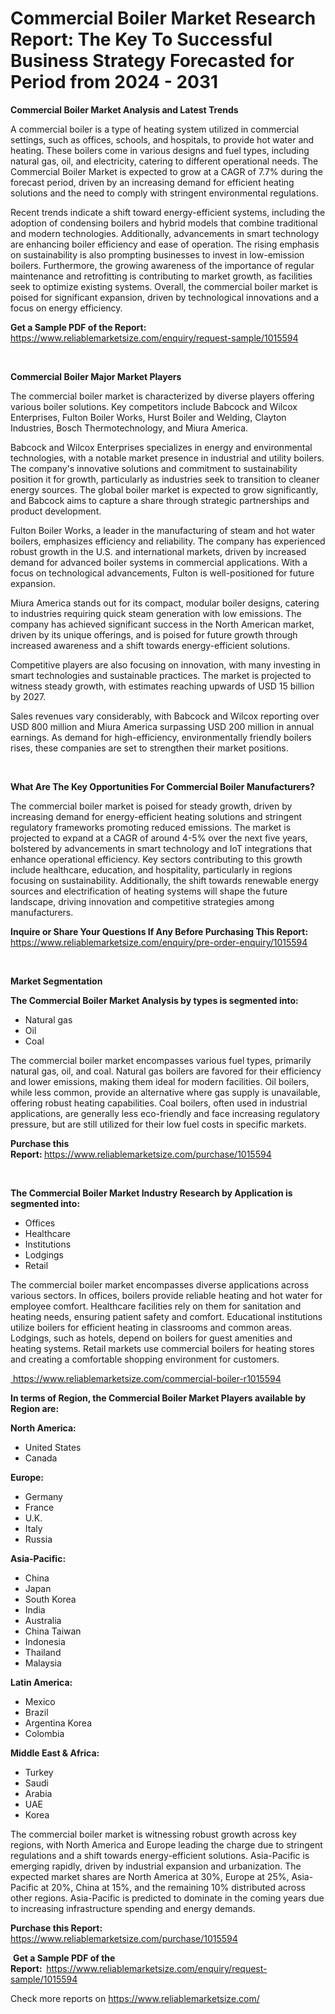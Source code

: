 <p><h1>Commercial Boiler Market Research Report: The Key To Successful Business Strategy Forecasted for Period from 2024 - 2031</h1></p><p><strong>Commercial Boiler Market Analysis and Latest Trends</strong></p>
<p><p>A commercial boiler is a type of heating system utilized in commercial settings, such as offices, schools, and hospitals, to provide hot water and heating. These boilers come in various designs and fuel types, including natural gas, oil, and electricity, catering to different operational needs. The Commercial Boiler Market is expected to grow at a CAGR of 7.7% during the forecast period, driven by an increasing demand for efficient heating solutions and the need to comply with stringent environmental regulations. </p><p>Recent trends indicate a shift toward energy-efficient systems, including the adoption of condensing boilers and hybrid models that combine traditional and modern technologies. Additionally, advancements in smart technology are enhancing boiler efficiency and ease of operation. The rising emphasis on sustainability is also prompting businesses to invest in low-emission boilers. Furthermore, the growing awareness of the importance of regular maintenance and retrofitting is contributing to market growth, as facilities seek to optimize existing systems. Overall, the commercial boiler market is poised for significant expansion, driven by technological innovations and a focus on energy efficiency.</p></p>
<p><strong>Get a Sample PDF of the Report:&nbsp;</strong> <a href="https://www.reliablemarketsize.com/enquiry/request-sample/1015594?utm_campaign=2005&utm_medium=2&utm_source=Github&utm_content=ia&utm_term=28122024&utm_id=commercial-boiler">https://www.reliablemarketsize.com/enquiry/request-sample/1015594</a></p>
<p>&nbsp;</p>
<p><strong>Commercial Boiler Major Market Players</strong></p>
<p><p>The commercial boiler market is characterized by diverse players offering various boiler solutions. Key competitors include Babcock and Wilcox Enterprises, Fulton Boiler Works, Hurst Boiler and Welding, Clayton Industries, Bosch Thermotechnology, and Miura America.</p><p>Babcock and Wilcox Enterprises specializes in energy and environmental technologies, with a notable market presence in industrial and utility boilers. The company's innovative solutions and commitment to sustainability position it for growth, particularly as industries seek to transition to cleaner energy sources. The global boiler market is expected to grow significantly, and Babcock aims to capture a share through strategic partnerships and product development.</p><p>Fulton Boiler Works, a leader in the manufacturing of steam and hot water boilers, emphasizes efficiency and reliability. The company has experienced robust growth in the U.S. and international markets, driven by increased demand for advanced boiler systems in commercial applications. With a focus on technological advancements, Fulton is well-positioned for future expansion.</p><p>Miura America stands out for its compact, modular boiler designs, catering to industries requiring quick steam generation with low emissions. The company has achieved significant success in the North American market, driven by its unique offerings, and is poised for future growth through increased awareness and a shift towards energy-efficient solutions.</p><p>Competitive players are also focusing on innovation, with many investing in smart technologies and sustainable practices. The market is projected to witness steady growth, with estimates reaching upwards of USD 15 billion by 2027. </p><p>Sales revenues vary considerably, with Babcock and Wilcox reporting over USD 800 million and Miura America surpassing USD 200 million in annual earnings. As demand for high-efficiency, environmentally friendly boilers rises, these companies are set to strengthen their market positions.</p></p>
<p>&nbsp;</p>
<p><strong>What Are The Key Opportunities For Commercial Boiler Manufacturers?</strong></p>
<p><p>The commercial boiler market is poised for steady growth, driven by increasing demand for energy-efficient heating solutions and stringent regulatory frameworks promoting reduced emissions. The market is projected to expand at a CAGR of around 4-5% over the next five years, bolstered by advancements in smart technology and IoT integrations that enhance operational efficiency. Key sectors contributing to this growth include healthcare, education, and hospitality, particularly in regions focusing on sustainability. Additionally, the shift towards renewable energy sources and electrification of heating systems will shape the future landscape, driving innovation and competitive strategies among manufacturers.</p></p>
<p><strong>Inquire or Share Your Questions If Any Before Purchasing This Report:</strong> <a href="https://www.reliablemarketsize.com/enquiry/pre-order-enquiry/1015594?utm_campaign=2005&utm_medium=2&utm_source=Github&utm_content=ia&utm_term=28122024&utm_id=commercial-boiler">https://www.reliablemarketsize.com/enquiry/pre-order-enquiry/1015594</a></p>
<p>&nbsp;</p>
<p><strong>Market Segmentation</strong></p>
<p><strong>The Commercial Boiler Market Analysis by types is segmented into:</strong></p>
<p><ul><li>Natural gas</li><li>Oil</li><li>Coal</li></ul></p>
<p><p>The commercial boiler market encompasses various fuel types, primarily natural gas, oil, and coal. Natural gas boilers are favored for their efficiency and lower emissions, making them ideal for modern facilities. Oil boilers, while less common, provide an alternative where gas supply is unavailable, offering robust heating capabilities. Coal boilers, often used in industrial applications, are generally less eco-friendly and face increasing regulatory pressure, but are still utilized for their low fuel costs in specific markets.</p></p>
<p><strong>Purchase this Report:&nbsp;</strong><a href="https://www.reliablemarketsize.com/purchase/1015594?utm_campaign=2005&utm_medium=2&utm_source=Github&utm_content=ia&utm_term=28122024&utm_id=commercial-boiler">https://www.reliablemarketsize.com/purchase/1015594</a></p>
<p>&nbsp;</p>
<p><strong>The Commercial Boiler Market Industry Research by Application is segmented into:</strong></p>
<p><ul><li>Offices</li><li>Healthcare</li><li>Institutions</li><li>Lodgings</li><li>Retail</li></ul></p>
<p><p>The commercial boiler market encompasses diverse applications across various sectors. In offices, boilers provide reliable heating and hot water for employee comfort. Healthcare facilities rely on them for sanitation and heating needs, ensuring patient safety and comfort. Educational institutions utilize boilers for efficient heating in classrooms and common areas. Lodgings, such as hotels, depend on boilers for guest amenities and heating systems. Retail markets use commercial boilers for heating stores and creating a comfortable shopping environment for customers.</p></p>
<p><a href="https://www.reliablemarketsize.com/commercial-boiler-r1015594?utm_campaign=2005&utm_medium=2&utm_source=Github&utm_content=ia&utm_term=28122024&utm_id=commercial-boiler">&nbsp;https://www.reliablemarketsize.com/commercial-boiler-r1015594</a></p>
<p><strong>In terms of Region, the Commercial Boiler Market Players available by Region are:</strong></p>
<p>
    <p> <strong> North America: </strong>
        <ul>
            <li>United States</li>
            <li>Canada</li>
        </ul>
        </p> 
    <p> <strong> Europe: </strong>
        <ul>
            <li>Germany</li>
            <li>France</li>
            <li>U.K.</li>
            <li>Italy</li>
            <li>Russia</li>
        </ul>
        </p> 
    <p> <strong> Asia-Pacific: </strong>
        <ul>
            <li>China</li>
            <li>Japan</li>
            <li>South Korea</li>
            <li>India</li>
            <li>Australia</li>
            <li>China Taiwan</li>
            <li>Indonesia</li>
            <li>Thailand</li>
            <li>Malaysia</li>
        </ul>
        </p> 
    <p> <strong> Latin America: </strong>
        <ul>
            <li>Mexico</li>
            <li>Brazil</li>
            <li>Argentina Korea</li>
            <li>Colombia</li>
        </ul>
        </p> 
    <p> <strong> Middle East & Africa: </strong>
        <ul>
            <li>Turkey</li>
            <li>Saudi</li>
            <li>Arabia</li>
            <li>UAE</li>
            <li>Korea</li>
        </ul>
    </p>
    </p>
<p><p>The commercial boiler market is witnessing robust growth across key regions, with North America and Europe leading the charge due to stringent regulations and a shift towards energy-efficient solutions. Asia-Pacific is emerging rapidly, driven by industrial expansion and urbanization. The expected market shares are North America at 30%, Europe at 25%, Asia-Pacific at 20%, China at 15%, and the remaining 10% distributed across other regions. Asia-Pacific is predicted to dominate in the coming years due to increasing infrastructure spending and energy demands.</p></p>
<p><strong>Purchase this Report: </strong><a href="https://www.reliablemarketsize.com/purchase/1015594?utm_campaign=2005&utm_medium=2&utm_source=Github&utm_content=ia&utm_term=28122024&utm_id=commercial-boiler">https://www.reliablemarketsize.com/purchase/1015594</a></p>
<p>&nbsp;<strong>Get a Sample PDF of the Report:&nbsp;&nbsp;</strong><a href="https://www.reliablemarketsize.com/enquiry/request-sample/1015594?utm_campaign=2005&utm_medium=2&utm_source=Github&utm_content=ia&utm_term=28122024&utm_id=commercial-boiler">https://www.reliablemarketsize.com/enquiry/request-sample/1015594</a></p>
<p><strong></strong></p>
<p>Check more reports on <a href="https://www.reliablemarketsize.com/?utm_campaign=2005&utm_medium=2&utm_source=Github&utm_content=ia&utm_term=28122024&utm_id=commercial-boiler">https://www.reliablemarketsize.com/</a></p>
